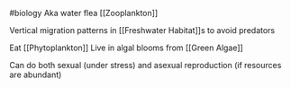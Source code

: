 #biology 
Aka water flea
[[Zooplankton]]

Vertical migration patterns in [[Freshwater Habitat]]s to avoid predators

Eat [[Phytoplankton]]
Live in algal blooms from [[Green Algae]]

Can do both sexual (under stress) and asexual reproduction (if resources are abundant) 
